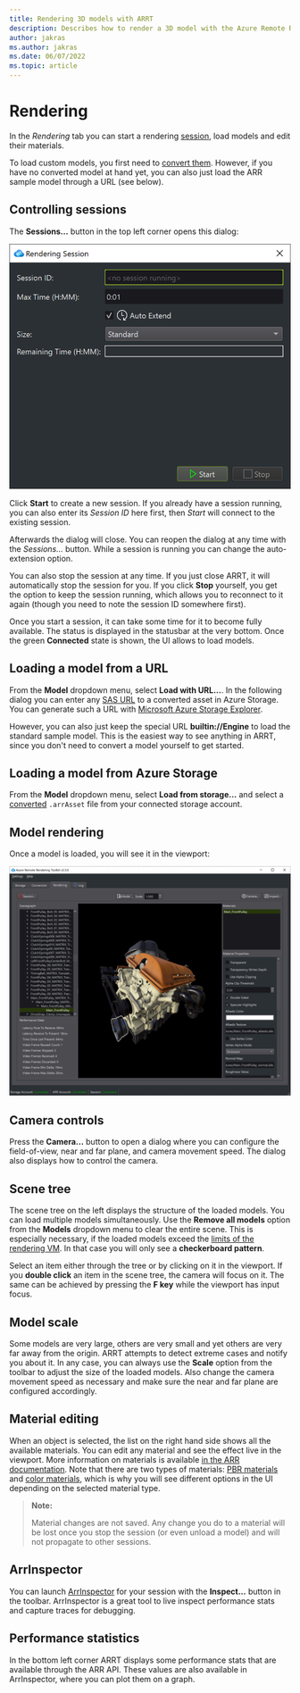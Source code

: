 ```yaml
---
title: Rendering 3D models with ARRT
description: Describes how to render a 3D model with the Azure Remote Rendering Toolkit
author: jakras
ms.author: jakras
ms.date: 06/07/2022
ms.topic: article
---
```


# Rendering

In the *Rendering* tab you can start a rendering [session](https://docs.microsoft.com/azure/remote-rendering/concepts/sessions), load models and edit their materials.

To load custom models, you first need to [convert them](conversion.md). However, if you have no converted model at hand yet, you can also just load the ARR sample model through a URL (see below).

## Controlling sessions

The **Sessions...** button in the top left corner opens this dialog:

![Start session dialog](media/startsession.png)

Click **Start** to create a new session. If you already have a session running, you can also enter its *Session ID* here first, then *Start* will connect to the existing session.

Afterwards the dialog will close. You can reopen the dialog at any time with the *Sessions...* button. While a session is running you can change the auto-extension option.

You can also stop the session at any time. If you just close ARRT, it will automatically stop the session for you. If you click **Stop** yourself, you get the option to keep the session running, which allows you to reconnect to it again (though you need to note the session ID somewhere first).

Once you start a session, it can take some time for it to become fully available. The status is displayed in the statusbar at the very bottom. Once the green **Connected** state is shown, the UI allows to load models.

## Loading a model from a URL

From the **Model** dropdown menu, select **Load with URL...**. In the following dialog you can enter any [SAS URL](https://docs.microsoft.com/azure/storage/common/storage-sas-overview) to a converted asset in Azure Storage. You can generate such a URL with [Microsoft Azure Storage Explorer](https://azure.microsoft.com/features/storage-explorer).

However, you can also just keep the special URL **builtin://Engine** to load the standard sample model. This is the easiest way to see anything in ARRT, since you don't need to convert a model yourself to get started.

## Loading a model from Azure Storage

From the **Model** dropdown menu, select **Load from storage...** and select a [converted](conversion.md) `.arrAsset` file from your connected storage account.

## Model rendering

Once a model is loaded, you will see it in the viewport:

![ARRT main image](media/ARRT.png)

## Camera controls

Press the **Camera...** button to open a dialog where you can configure the field-of-view, near and far plane, and camera movement speed. The dialog also displays how to control the camera.

## Scene tree

The scene tree on the left displays the structure of the loaded models. You can load multiple models simultaneously. Use the **Remove all models** option from the **Models** dropdown menu to clear the entire scene. This is especially necessary, if the loaded models exceed the [limits of the rendering VM](https://docs.microsoft.com/azure/remote-rendering/reference/limits#overall-number-of-polygons). In that case you will only see a **checkerboard pattern**.

Select an item either through the tree or by clicking on it in the viewport. If you **double click** an item in the scene tree, the camera will focus on it. The same can be achieved by pressing the **F key** while the viewport has input focus.

## Model scale

Some models are very large, others are very small and yet others are very far away from the origin. ARRT attempts to detect extreme cases and notify you about it. In any case, you can always use the **Scale** option from the toolbar to adjust the size of the loaded models. Also change the camera movement speed as necessary and make sure the near and far plane are configured accordingly.

## Material editing

When an object is selected, the list on the right hand side shows all the available materials. You can edit any material and see the effect live in the viewport. More information on materials is available [in the ARR documentation](https://docs.microsoft.com/azure/remote-rendering/concepts/materials). Note that there are two types of materials: [PBR materials](https://docs.microsoft.com/azure/remote-rendering/overview/features/pbr-materials) and [color materials](https://docs.microsoft.com/azure/remote-rendering/overview/features/color-materials), which is why you will see different options in the UI depending on the selected material type.

> **Note:**
>
> Material changes are not saved. Any change you do to a material will be lost once you stop the session (or even unload a model) and will not propagate to other sessions.

## ArrInspector

You can launch [ArrInspector](https://docs.microsoft.com/azure/remote-rendering/resources/tools/arr-inspector) for your session with the **Inspect...** button in the toolbar. ArrInspector is a great tool to live inspect performance stats and capture traces for debugging.

## Performance statistics

In the bottom left corner ARRT displays some performance stats that are available through the ARR API. These values are also available in ArrInspector, where you can plot them on a graph.
